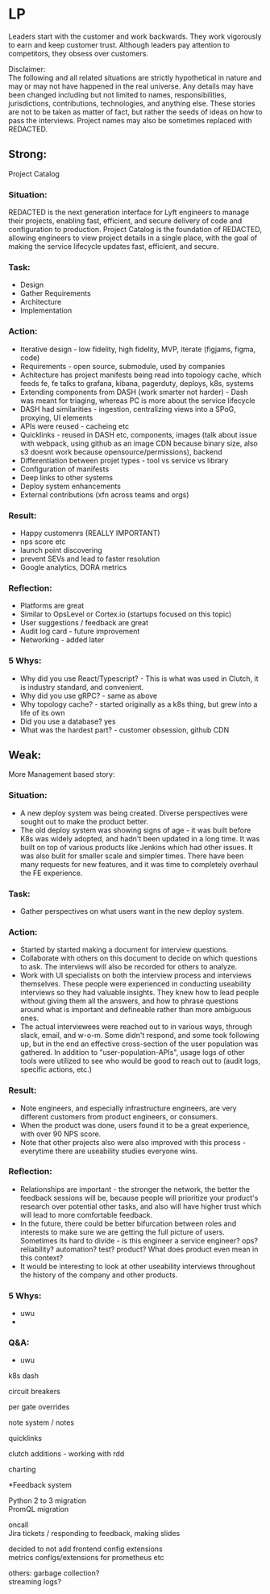 # LP  
Leaders start with the customer and work backwards. They work vigorously to earn and keep customer trust. Although leaders pay attention to competitors, they obsess over customers.  

Disclaimer:  
The following and all related situations are strictly hypothetical in nature and may or may not have happened in the real universe. Any details may have been changed including but not limited to names, responsibilities, jurisdictions, contributions, technologies, and anything else. These stories are not to be taken as matter of fact, but rather the seeds of ideas on how to pass the interviews. Project names may also be sometimes replaced with REDACTED.

## Strong:
Project Catalog  
### Situation:
REDACTED is the next generation interface for Lyft engineers to manage their projects, enabling fast, efficient, and secure delivery of code and configuration to production. Project Catalog is the foundation of REDACTED, allowing engineers to view project details in a single place, with the goal of making the service lifecycle updates fast, efficient, and secure. 
  
### Task:
- Design
- Gather Requirements
- Architecture
- Implementation

### Action:

- Iterative design - low fidelity, high fidelity, MVP, iterate (figjams, figma, code)
- Requirements - open source, submodule, used by companies
- Achitecture has project manifests being read into topology cache, which feeds fe, fe talks to grafana, kibana, pagerduty, deploys, k8s, systems
- Extending components from DASH (work smarter not harder) - Dash was meant for triaging, whereas PC is more about the service lifecycle
- DASH had similarities - ingestion, centralizing views into a SPoG, proxying, UI elements
- APIs were reused - cacheing etc
- Quicklinks - reused in DASH etc, components, images (talk about issue with webpack, using github as an image CDN because binary size, also s3 doesnt work because opensource/permissions), backend
- Differentiation between projet types - tool vs service vs library
- Configuration of manifests
- Deep links to other systems
- Deploy system enhancements
- External contributions (xfn across teams and orgs)

### Result:
- Happy customenrs (REALLY IMPORTANT)
- nps score etc
- launch point discovering
- prevent SEVs and lead to faster resolution
- Google analytics, DORA metrics

### Reflection:
- Platforms are great
- Similar to OpsLevel or Cortex.io (startups focused on this topic)
- User suggestions / feedback are great
- Audit log card - future improvement
- Networking - added later

### 5 Whys:
- Why did you use React/Typescript? - This is what was used in Clutch, it is industry standard, and convenient.
- Why did you use gRPC? - same as above
- Why topology cache? - started originally as a k8s thing, but grew into a life of its own
- Did you use a database? yes
- What was the hardest part? - customer obsession, github CDN

## Weak:
More Management based story:
### Situation:
- A new deploy system was being created. Diverse perspectives were sought out to make the product better.
- The old deploy system was showing signs of age - it was built before K8s was widely adopted, and hadn't been updated in a long time. It was built on top of various products like Jenkins which had other issues. It was also bulit for smaller scale and simpler times. There have been many requests for new features, and it was time to completely overhaul the FE experience.
  
### Task:
- Gather perspectives on what users want in the new deploy system.

### Action:
- Started by started making a document for interview questions.
- Collaborate with others on this document to decide on which questions to ask. The interviews will also be recorded for others to analyze.
- Work with UI specialists on both the interview process and interviews themselves. These people were experienced in conducting useability interviews so they had valuable insights. They knew how to lead people without giving them all the answers, and how to phrase questions around what is important and defineable rather than more ambiguous ones.
- The actual interviewees were reached out to in various ways, through slack, email, and w-o-m. Some didn't respond, and some took following up, but in the end an effective cross-section of the user population was gathered. In addition to "user-population-APIs", usage logs of other tools were utilized to see who would be good to reach out to (audit logs, specific actions, etc.)

### Result:
- Note engineers, and especially infrastructure engineers, are very different customers from product engineers, or consumers.
- When the product was done, users found it to be a great experience, with over 90 NPS score.
- Note that other projects also were also improved with this process - everytime there are useability studies everyone wins.

### Reflection:
- Relationships are important - the stronger the network, the better the feedback sessions will be, because people will prioritize your product's research over potential other tasks, and also will have higher trust which will lead to more comfortable feedback.
- In the future, there could be better bifurcation between roles and interests to make sure we are getting the full picture of users. Sometimes its hard to divide - is this engineer a service engineer? ops? reliability? automation? test? product? What does product even mean in this context?
- It would be interesting to look at other useability interviews throughout the history of the company and other products.

### 5 Whys:
- uwu
- 

### Q&A:
- uwu


 

k8s dash  

circuit breakers  

per gate overrides  


note system / notes  

quicklinks  

clutch additions - working with rdd  



charting  

*Feedback system  

Python 2 to 3 migration  
PromQL migration    

oncall  
Jira tickets / responding to feedback, making slides  

decided to not add frontend config extensions  
metrics configs/extensions for prometheus etc  

others:
garbage collection?  
streaming logs?  
